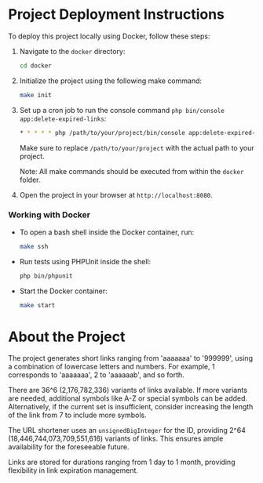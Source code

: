 # Project Deployment Instructions

To deploy this project locally using Docker, follow these steps:

1. Navigate to the `docker` directory:
    ```bash
    cd docker
    ```

2. Initialize the project using the following make command:
    ```bash
    make init
    ```

3. Set up a cron job to run the console command `php bin/console app:delete-expired-links`:
    ```bash
    * * * * * php /path/to/your/project/bin/console app:delete-expired-links
    ```

   Make sure to replace `/path/to/your/project` with the actual path to your project.

   Note: All make commands should be executed from within the `docker` folder.

4. Open the project in your browser at `http://localhost:8080`. 

### Working with Docker

- To open a bash shell inside the Docker container, run:
    ```bash
    make ssh
    ```

- Run tests using PHPUnit inside the shell:
    ```bash
    php bin/phpunit
    ```

- Start the Docker container:
    ```bash
    make start
    ```

# About the Project

The project generates short links ranging from 'aaaaaaa' to '999999', using a combination of lowercase letters and numbers. For example, 1 corresponds to 'aaaaaaa', 2 to 'aaaaaab', and so forth.

There are 36^6 (2,176,782,336) variants of links available. If more variants are needed, additional symbols like A-Z or special symbols can be added. Alternatively, if the current set is insufficient, consider increasing the length of the link from 7 to include more symbols.

The URL shortener uses an `unsignedBigInteger` for the ID, providing 2^64 (18,446,744,073,709,551,616) variants of links. This ensures ample availability for the foreseeable future.

Links are stored for durations ranging from 1 day to 1 month, providing flexibility in link expiration management.
